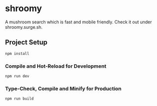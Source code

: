 # shroomy

A mushroom search which is fast and mobile friendly. Check it out under shroomy.surge.sh.

## Project Setup

```sh
npm install
```

### Compile and Hot-Reload for Development

```sh
npm run dev
```

### Type-Check, Compile and Minify for Production

```sh
npm run build
```
